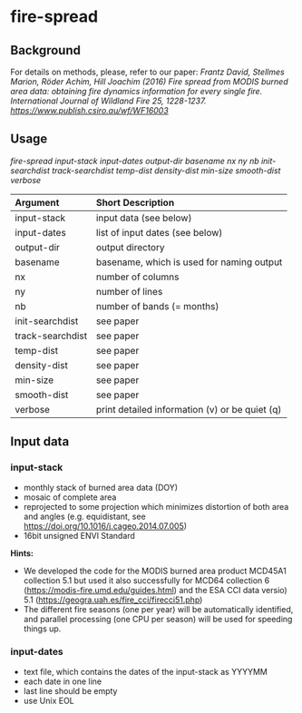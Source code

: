 # fire-spread

## Background
For details on methods, please, refer to our paper:
*Frantz David, Stellmes Marion, Röder Achim, Hill Joachim (2016) Fire spread from MODIS burned area data: obtaining fire dynamics information for every single fire. International Journal of Wildland Fire 25, 1228-1237. https://www.publish.csiro.au/wf/WF16003*

## Usage

*fire-spread input-stack input-dates output-dir basename nx ny nb
  init-searchdist track-searchdist temp-dist density-dist min-size smooth-dist verbose*
  
|Argument| Short Description|
|:---|:---|
|input-stack|input data (see below)|
|input-dates|list of input dates (see below)|
|output-dir|output directory|
|basename|basename, which is used for naming output|
|nx|number of columns|
|ny|number of lines|
|nb|number of bands (= months)|
|init-searchdist|see paper|
|track-searchdist|see paper|
|temp-dist|see paper|
|density-dist|see paper|
|min-size|see paper|
|smooth-dist|see paper|
|verbose|print detailed information (v) or be quiet (q)|

## Input data
### input-stack
* monthly stack of burned area data (DOY)
* mosaic of complete area
* reprojected to some projection which minimizes distortion of both area and angles (e.g. equidistant, see https://doi.org/10.1016/j.cageo.2014.07.005)
* 16bit unsigned ENVI Standard

**Hints:**
* We developed the code for the MODIS burned area product MCD45A1 collection 5.1 but used it also successfully for MCD64 collection 6 (https://modis-fire.umd.edu/guides.html) and the ESA CCI data versio) 5.1 (https://geogra.uah.es/fire_cci/firecci51.php) 
* The different fire seasons (one per year) will be automatically identified, and parallel processing (one CPU per season) will be used for speeding things up.

### input-dates
* text file, which contains the dates of the input-stack as YYYYMM
* each date in one line
* last line should be empty
* use Unix EOL

## 


